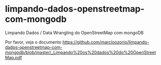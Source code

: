 # limpando-dados-openstreetmap-com-mongodb

Limpando Dados / Data Wrangling do OpenStreetMap com mongoDB

Por favor, veja o documento https://github.com/marcioozorio/limpando-dados-openstreetmap-com-mongodb/blob/master/_Limpando%20os%20dados%20do%20OpenStreetMap.pdf
